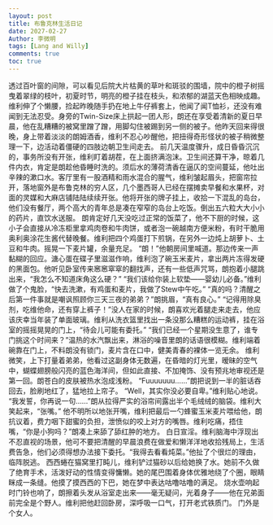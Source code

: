 ```yaml
---
layout: post
title: 布鲁克林生活日记
date: 2027-02-27
Author: 李微明
tags: [Lang and Willy]
comments: true
toc: true
---
```

透过百叶窗的间隙，可以看见后院大片枯黄的草叶和斑驳的围墙，院中的橙子树摇曳着翠绿的枝叶，初夏时节，明亮的橙子挂在枝头，和浓郁的湖蓝天色相映成趣。维利伸了个懒腰，捡起昨晚随手扔在地上牛仔裤套上，他闻了闻T恤衫，还没有难闻到无法忍受。身旁的Twin-Size床上拱起一团人形，朗还在享受着清新的夏日早晨，他在乱糟糟的被窝里蹭了蹭，用脚勾住被踢到另一侧的被子。他昨天回来得很晚，身上带着淡淡的朗姆酒香，维利不忍心吵醒他，把扭得奇形怪状的被子稍微整理一下，边活动着僵硬的四肢边朝卫生间走去。
前几天温度骤升，成日昏昏沉沉的，事务所没有开张，维利盯着胡茬，在上面挤满泡沫。卫生间还算干净，晾着几件内衣，肯定是朗趁他昏睡时洗的。须后水的薄荷清香在逼仄的空间蔓延，他吐出辛辣的漱口水。客厅里有一股酒精和雨水混合的腥气，维利皱起眉头，把窗帘拉开，落地窗外是布鲁克林的穷人区，几个墨西哥人已经在摆摊卖早餐和水果杯，对面的灵媒和大麻店铺陆陆续续开张。他将开张的牌子挂上，收拾一下混乱的岛台，他们没有餐厅，两个高大的青年总是凑在窄窄的岛台上吃饭。倒出五六粒大大小小的药片，直饮水送服。
朗肯定好几天没吃过正常的饭菜了，他不下厨的时候，这小子会直接从冷冻柜里拿鸡肉卷和牛肉饼，或者泡一碗越南方便米粉，有时干脆用奥利奥涂花生酱代替晚餐。维利把四个鸡蛋打下煎锅，在另外一边炖上胡萝卜、土豆和牛肉。摇晃一下麦片罐，余量充足。
“朗！”他朝房间里喊道。那边传来一声黏糊的回应。溏心蛋在碟子里滋滋作响，维利泡了碗玉米麦片，拿出两片冻得发硬的黑面包。他听见卧室传来窸窸窣窣的翻找声，还有一些低声咒骂，朗抱着小腿跳出来，“我怎么不知道床角这么硬？”
“我们该给你装上软垫——婴幼儿必备。”维利做了个鬼脸，“快去洗漱，有鸡蛋和麦片，我做了Stew中午吃。”
“真的吗？清醒之后第一件事就是嘲讽照顾你三天三夜的弟弟？”朗挑眉，“真有良心。”
“记得用除臭剂，吃维他命，还有穿上裤子！”没人在家的时候，朗喜欢光着腿走来走去，他应该庆幸当年装了单面玻璃。维利从洗衣篮里找出一条没那么糟糕的运动裤，挂在浴室的摇摇晃晃的门上，“待会儿可能有委托。”
“我们已经一个星期没生意了，谁专门挑这个时间来？”温热的水汽飘出来，淋浴的噪音里朗的话语很模糊。维利端着碗靠在门上，不料朗没有锁门，麦片含在口中，健美青春的裸体一览无余。
维利微笑，上下打量着弟弟，他看过这副身体无数遍，在昏暗的灯光里，暧昧的空气中，蝴蝶翅膀般闪亮的蓝色海洋间，但如此直接、不加掩饰、没有预兆地审视还是第一回。朗苍白的皮肤被热水泡成浅粉。
“Fuuuuuuu……”朗把说到一半的脏话吞回去，脸刷地红了，猛地拉上帘子。
“Well，其实你没必要自卑。”维利贴心地说。
“我发誓，你再说一句……”朗从拉得严实的浴帘间露出半个毛绒绒的脑袋。维利大笑起来，“张嘴。”
他不明所以地张开嘴，维利把最后一勺蜂蜜玉米麦片喂给他，朗抗议着，费力咽下甜蜜的负担，泄愤似的咬上对方的嘴唇。维利吃痛，捂住嘴，“你是小狗吗？”朗凑上来舔了舔红肿的地方。
白日宣淫。维利脑海中浮现出不忍直视的场景，他可不要把清醒的早晨浪费在做爱和懒洋洋地收拾残局上，生活费告急，他们必须得想办法接下委托。“我得去看看炖菜。”他扯了个很烂的理由，临阵脱逃。
西西蜷在猫窝里打盹儿，维利铲过猫砂以后给她换了水。她前不久做了绝育手术，活泼好动的性情变得慵懒。她的尾巴围着身体优雅地绕了个圈，眼睛眯成一条缝。他摸了摸西西的下巴，她在梦中表达咕噜咕噜的满足。
烧水壶响起时门铃也响了，朗擦着头发从浴室走出来——毫无疑问，光着身子——他在兄弟面前完全是个野人。维利把他赶回卧房，深呼吸一口气，打开老式铁质门。
门外是个女人。

